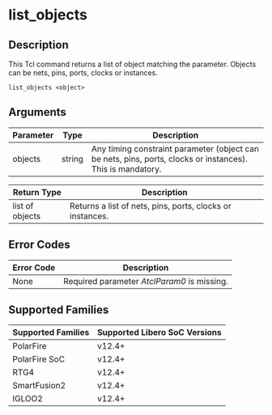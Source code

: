 # list_objects

## Description 

This Tcl command returns a list of object matching the parameter. Objects can be nets, pins, ports, clocks or instances.

```
list_objects <object>
```

## Arguments 

|Parameter|Type|Description|
|---------|----|-----------|
|objects|string|Any timing constraint parameter (object can be nets, pins, ports, clocks or instances). This is mandatory.|

|Return Type|Description|
|-----------|-----------|
|list of objects|Returns a list of nets, pins, ports, clocks or instances.|

## Error Codes 

|Error Code|Description|
|----------|-----------|
|None|Required parameter _AtclParam0_ is missing.|

## Supported Families 

|Supported Families|Supported Libero SoC Versions|
|------------------|-----------------------------|
|PolarFire|v12.4+|
|PolarFire SoC|v12.4+|
|RTG4|v12.4+|
|SmartFusion2|v12.4+|
|IGLOO2|v12.4+|

